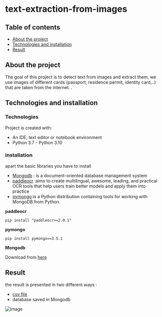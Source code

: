 # text-extraction-from-images


## Table of contents
* [About the project](#About-the-project)
* [Technologies and installation](#Technologies-and-installation)
* [Result](#Result)



## About the project

The goal of this project is to detect text from images and extract them, we use images of different cards (passport, residence permit, identity card,..) that are taken from the internet. . 


## Technologies and installation

### Technologies
Project is created with:
* An IDE, text editor or notebook environment
* Python 3.7 - Python 3.10

### installation
apart the basic libraries you have to install 
* [Mongodb](https://www.mongodb.com/) : is a document-oriented database management system
* [paddleocr](https://pypi.org/project/paddleocr/) :aims to create multilingual, awesome, leading, and practical OCR tools that help users train better models and apply them into practice 
* [pymongo](https://pymongo.readthedocs.io/en/stable/):is a Python distribution containing tools for working with MongoDB from Python.

  
  
**paddleocr**
```
pip install "paddleocr>=2.0.1"
```
**pymongo**
```
pip install pymongo==3.5.1
```
**Mongodb**  

Download from [here](https://www.mongodb.com/try/download/compass)


## Result

the result is presented in two different ways :  
*  [csv file](https://github.com/oumaima-sboui/text-extraction-from-images/blob/master/result.csv)
*  database saved in Mongodb


![image](https://user-images.githubusercontent.com/70036966/215360142-62a8a4aa-8ec7-473c-9ec8-931882254ba9.png)



